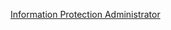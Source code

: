 [Information Protection Administrator](https://learn.microsoft.com/certifications/information-protection-administrator/)